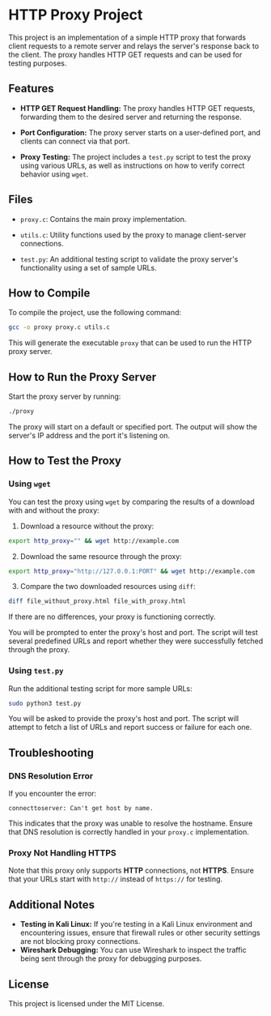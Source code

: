 # HTTP Proxy Project

This project is an implementation of a simple HTTP proxy that forwards client requests to a remote server and relays the server's response back to the client. The proxy handles HTTP GET requests and can be used for testing purposes.

## Features

- **HTTP GET Request Handling:** 
  The proxy handles HTTP GET requests, forwarding them to the desired server and returning the response.
  
- **Port Configuration:** 
  The proxy server starts on a user-defined port, and clients can connect via that port.

- **Proxy Testing:** 
  The project includes a `test.py` script to test the proxy using various URLs, as well as instructions on how to verify correct behavior using `wget`.

## Files

- `proxy.c`: 
  Contains the main proxy implementation.
  
- `utils.c`: 
  Utility functions used by the proxy to manage client-server connections.

  
- `test.py`: 
  An additional testing script to validate the proxy server's functionality using a set of sample URLs.

## How to Compile

To compile the project, use the following command:

```bash
gcc -o proxy proxy.c utils.c
```

This will generate the executable `proxy` that can be used to run the HTTP proxy server.

## How to Run the Proxy Server

Start the proxy server by running:

```bash
./proxy
```

The proxy will start on a default or specified port. The output will show the server's IP address and the port it's listening on.

## How to Test the Proxy

### Using `wget`

You can test the proxy using `wget` by comparing the results of a download with and without the proxy:

1. Download a resource without the proxy:

```bash
export http_proxy="" && wget http://example.com
```

2. Download the same resource through the proxy:

```bash
export http_proxy="http://127.0.0.1:PORT" && wget http://example.com
```

3. Compare the two downloaded resources using `diff`:

```bash
diff file_without_proxy.html file_with_proxy.html
```

If there are no differences, your proxy is functioning correctly.



You will be prompted to enter the proxy's host and port. The script will test several predefined URLs and report whether they were successfully fetched through the proxy.

### Using `test.py`

Run the additional testing script for more sample URLs:

```bash
sudo python3 test.py
```

You will be asked to provide the proxy's host and port. The script will attempt to fetch a list of URLs and report success or failure for each one.

## Troubleshooting

### DNS Resolution Error

If you encounter the error:

```
connecttoserver: Can't get host by name.
```

This indicates that the proxy was unable to resolve the hostname. Ensure that DNS resolution is correctly handled in your `proxy.c` implementation.

### Proxy Not Handling HTTPS

Note that this proxy only supports **HTTP** connections, not **HTTPS**. Ensure that your URLs start with `http://` instead of `https://` for testing.

## Additional Notes

- **Testing in Kali Linux:** If you're testing in a Kali Linux environment and encountering issues, ensure that firewall rules or other security settings are not blocking proxy connections.
- **Wireshark Debugging:** You can use Wireshark to inspect the traffic being sent through the proxy for debugging purposes.

## License

This project is licensed under the MIT License.
